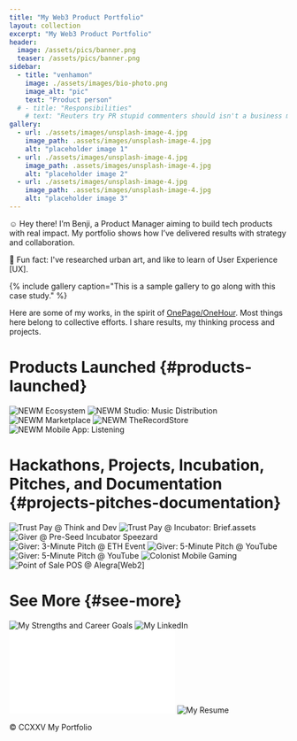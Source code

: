 ```yaml
---
title: "My Web3 Product Portfolio"
layout: collection
excerpt: "My Web3 Product Portfolio"
header:
  image: /assets/pics/banner.png
  teaser: /assets/pics/banner.png
sidebar:
  - title: "venhamon"
    image: ./assets/images/bio-photo.png
    image_alt: "pic"
    text: "Product person"
  # - title: "Responsibilities"
    # text: "Reuters try PR stupid commenters should isn't a business model"
gallery:
  - url: ./assets/images/unsplash-image-4.jpg
    image_path: .assets/images/unsplash-image-4.jpg
    alt: "placeholder image 1"
  - url: ./assets/images/unsplash-image-4.jpg
    image_path: .assets/images/unsplash-image-4.jpg
    alt: "placeholder image 2"
  - url: ./assets/images/unsplash-image-4.jpg
    image_path: .assets/images/unsplash-image-4.jpg
    alt: "placeholder image 3"
---
```


☺️  Hey there! I’m Benji, a Product Manager aiming to build tech products with real impact. My portfolio shows how I’ve delivered results with strategy and collaboration.

👾 Fun fact: I've researched urban art, and like to learn of User Experience [UX].

{% include gallery caption="This is a sample gallery to go along with this case study." %}

Here are some of my works, in the spirit of [OnePage/OneHour](https://www.onepageonehour.com/about). Most things here belong to collective efforts. I share results, my thinking process and projects.


Products Launched {#products-launched}
=================

![NEWM Ecosystem](.assets/pics/newm.png)
![NEWM Studio: Music Distribution](.assets/pics/newm-studio.png)
![NEWM Marketplace](.assets/pics/newm-mrkt.png)
![NEWM TheRecordStore](.assets/pics/newm-trs.png)
![NEWM Mobile App: Listening](.assets/pics/newm-app.png)

Hackathons, Projects, Incubation, Pitches, and Documentation {#projects-pitches-documentation}
============================================================

![Trust Pay @ Think and Dev](.assets/pics/trust-pay.png)
![Trust Pay @ Incubator: Brief.assets](.assets/pics/trust-pay-brief.png)
![Giver @ Pre-Seed Incubator Speezard](.assets/pics/giver-mrkt.png)
![Giver: 3-Minute Pitch @ ETH Event](.assets/pics/banner.png)
![Giver: 5-Minute Pitch @ YouTube](.assets/pics/giver-deck.png)
![Giver: 5-Minute Pitch @ YouTube](.assets/pics/vibrant.png)
![Colonist Mobile Gaming](.assets/pics/colonist.png)
![Point of Sale POS @ Alegra\[Web2\]](.assets/pics/alegra.png)

See More {#see-more}
========

![My Strengths and Career Goals](.assets/pics/strengths.png)
![My LinkedIn](.assets/pics/linkedin.png)
![cv](../docs/cv/benji-cv.pdf)
![My Resume](.assets/pics/resume.png)

© CCXXV My Portfolio

